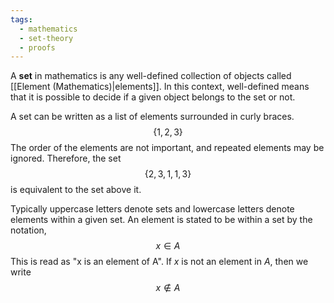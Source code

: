 ```yaml
---
tags:
  - mathematics
  - set-theory
  - proofs
---
```

A **set** in mathematics is any well-defined collection of objects called [[Element (Mathematics)|elements]]. In this context, well-defined means that it is possible to decide if a given object belongs to the set or not.

A set can be written as a list of elements surrounded in curly braces.
$$
\{1,2,3\}
$$
The order of the elements are not important, and repeated elements may be ignored. Therefore, the set
$$
\{2,3,1,1,3\}
$$
is equivalent to the set above it.

Typically uppercase letters denote sets and lowercase letters denote elements within a given set. An element is stated to be within a set by the notation,
$$
x \in A
$$
This is read as "x is an element of A". If $x$ is not an element in $A$, then we write
$$
x \notin A
$$
